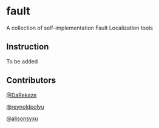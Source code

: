 # fault

A collection of self-implementation Fault Localization tools

## Instruction

To be added

## Contributors

[@DaRekaze](https://github.com/darekaze)

[@reynoldpolyu](https://github.com/reynoldpolyu)

[@alisonsyxu](https://github.comalisonsyxu)
